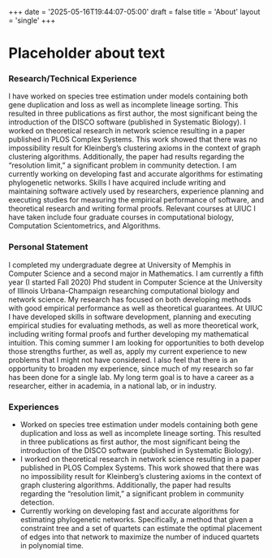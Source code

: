 +++
date = '2025-05-16T19:44:07-05:00'
draft = false
title = 'About'
layout = 'single'
+++

# Placeholder about text

### Research/Technical Experience

I have worked on species tree estimation under models containing both gene duplication and loss as well as incomplete lineage sorting. This resulted in three publications as first author, the most significant being the introduction of the DISCO software (published in Systematic Biology). I worked on theoretical research in network science resulting in a paper published in PLOS Complex Systems. This work showed that there was no impossibility result for Kleinberg’s clustering axioms in the context of graph clustering algorithms. Additionally, the paper had results regarding the “resolution limit,” a significant problem in community detection. I am currently working on developing fast and accurate algorithms for estimating phylogenetic networks. Skills I have acquired include writing and maintaining software actively used by researchers, experience planning and executing studies for measuring the empirical performance of software, and theoretical research and writing formal proofs. Relevant courses at UIUC I have taken include four graduate courses in computational biology, Computation Scientometrics, and Algorithms.

### Personal Statement

I completed my undergraduate degree at University of Memphis in Computer Science and a second major in Mathematics. I am currently a fifth year (I started Fall 2020) Phd student in Computer Science at the University of Illinois Urbana-Champaign researching computational biology and network science. My research has focused on both developing methods with good empirical performance as well as theoretical guarantees. At UIUC I have developed skills in software development, planning and executing empirical studies for evaluating methods, as well as more theoretical work, including writing formal proofs and further developing my mathematical intuition. This coming summer I am looking for opportunities to both develop those strengths further, as well as, apply my current experience to new problems that I might not have considered. I also feel that there is an opportunity to broaden my experience, since much of my research so far has been done for a single lab.  My long term goal is to have a career as a researcher, either in academia, in a national lab, or in industry.

### Experiences

- Worked on species tree estimation under models containing both gene duplication and loss as well as incomplete lineage sorting. This resulted in three publications as first author, the most significant being the introduction of the DISCO software (published in Systematic Biology).
- I worked on theoretical research in network science resulting in a paper published in PLOS Complex Systems. This work showed that there was no impossibility result for Kleinberg’s clustering axioms in the context of graph clustering algorithms. Additionally, the paper had results regarding the “resolution limit,” a significant problem in community detection.
- Currently working on developing fast and accurate algorithms for estimating phylogenetic networks. Specifically, a method that given a constraint tree and a set of quartets can estimate the optimal placement of edges into that network to maximize the number of induced quartets in polynomial time.

